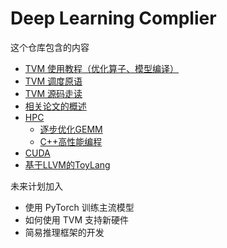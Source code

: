 # Deep Learning Complier 

这个仓库包含的内容

- [TVM 使用教程（优化算子、模型编译）](./user_tutorial/)
- [TVM 调度原语](./hpc/schedule_intrinsic/)
- [TVM 源码走读](./note/)
- [相关论文的概述](./paper/)
- [HPC](./hpc/)
  - [逐步优化GEMM](./hpc/gemm/)
  - [C++高性能编程](./hpc/parallel_cxx/)
- [CUDA](./cuda/)
- [基于LLVM的ToyLang](./ToyLang/)

未来计划加入

- 使用 PyTorch 训练主流模型
- 如何使用 TVM 支持新硬件
- 简易推理框架的开发
